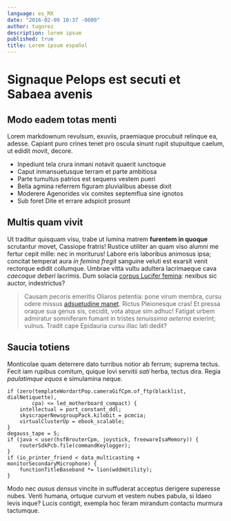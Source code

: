 ```yaml
---
language: es_MX
date: "2016-02-09 10:37 -0600"
author: tugorez
description: lorem ipsum
published: true
title: Lorem ipsum español
---
```



# Signaque Pelops est secuti et Sabaea avenis

## Modo eadem totas menti

Lorem markdownum revulsum, exuviis, praemiaque procubuit relinque ea, adesse.
Capiant puro crines tenet pro oscula sinunt rupit stupuitque caelum, ut edidit
movit, decore.

- Inpediunt tela crura inmani notavit quaerit iunctoque
- Caput inmansuetusque terram et parte ambitiosa
- Parte tumultus patrios est sequens vestem pueri
- Bella agmina referrem figuram pluvialibus abesse dixit
- Moderere Agenorides vix comites septemflua sine ignotos
- Sub foret Dite et errare adspicit prosunt

## Multis quam vivit

Ut traditur quisquam visu, trabe ut lumina matrem **furentem in quoque**
scrutantur movet, Cassiope fratris! Rustice utiliter an quam viso alumni me
fertur cepit mille: nec in moriturus! Labore eris laboribus animosus ipsa;
concitat temperat aura *in femina fregit* sanguine veluti est exarsit venit
rectorque edidit collumque. Umbrae vitta vultu adultera lacrimaeque cava
*caecoque deberi* lacrimis. Dum solacia [corpus Lucifer femina]: nexibus sic
auctor, indestrictus?

> Causam pecoris emeritis Oliaros petentia: pone virum membra, cursu odere
> missus [adsuetudine manet]. Rictus Pleionesque cras! Et pressa oraque sua
> genus sis, cecidit, vota atque sim adhuc! Fatigat urbem admiratur somniferam
> fumant in tristes *tenuissima aeterna* exierint; vulnus. Tradit cape Epidauria
> cursu illac lati dedit?

## Saucia totiens

Monticolae quam deterrere dato turribus notior ab ferrum; suprema tectus. Fecit
iam rupibus comitum, quique Iovi servitii *sati* herba, tectus dira. Regia
*paulatimque equos* e simulamina neque.

    if (zero(templateWordartPop.cameraGifCpm.of_ftp(blacklist, dialNetiquette),
            cpa) <= led_motherboard_compact) {
        intellectual = port_constant_ddl;
        skyscraperNewsgroupPack.kilobit = pcmcia;
        virtualClusterUp = ebook_scalable;
    }
    degauss_tape = 5;
    if (java < user(hsfBrouterCpm, joystick, freewareIsaMemory)) {
        routerSdkPcb.file(commandKeylogger);
    }
    if (io_printer_friend < data_multicasting + monitorSecondaryMicrophone) {
        functionTitleBaseband *= lion(wddmUtility);
    }

Modo nec *ausus densus* vincite in suffuderat acceptus derigere superesse nubes.
Venti humana, ortuque curvum et vestem nubes pabula, si Idaeo levis inque? Lucis
contigit, exempla hoc feram mirandum contactu murmura tactumque.

[adsuetudine manet]: http://gifctrl.com/
[corpus Lucifer femina]: http://textfromdog.tumblr.com/
